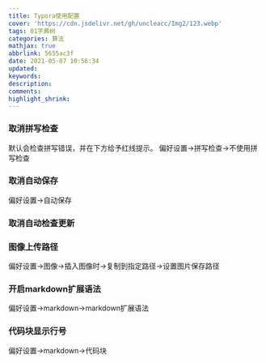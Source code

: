 ```yaml
---
title: Typora使用配置
cover: 'https://cdn.jsdelivr.net/gh/uncleacc/Img2/123.webp'
tags: 01字典树
categories: 算法
mathjax: true
abbrlink: 5655ac3f
date: 2021-05-07 10:56:34
updated:
keywords:
description:
comments:
highlight_shrink:
---
```








### 取消拼写检查

默认会检查拼写错误，并在下方给予红线提示。 偏好设置-&gt;拼写检查-&gt;不使用拼写检查

### 取消自动保存

偏好设置-&gt;自动保存

### 取消自动检查更新

### 图像上传路径

偏好设置-&gt;图像-&gt;插入图像时-&gt;复制到指定路径-&gt;设置图片保存路径

### 开启markdown扩展语法

偏好设置-&gt;markdown-&gt;markdown扩展语法

### 代码块显示行号

偏好设置-&gt;markdown-&gt;代码块

